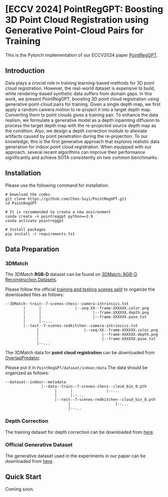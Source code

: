 # [ECCV 2024] PointRegGPT: Boosting 3D Point Cloud Registration using Generative Point-Cloud Pairs for Training
This is the Pytorch implementation of our ECCV2024 paper [PointRegGPT](https://arxiv.org/abs/2407.14054).

## Introduction
Data plays a crucial role in training learning-based methods for 3D point cloud registration.
However, the real-world dataset is expensive to build, while rendering-based synthetic data suffers from domain gaps.
In this work, we present PointRegGPT, boosting 3D point cloud registration using generative point-cloud pairs for training.
Given a single depth map, we first apply a random camera motion to re-project it into a target depth map. Converting them to point clouds gives a training pair.
To enhance the data realism, we formulate a generative model as a depth inpainting diffusion to process the target depth map with the re-projected source depth map as the condition.
Also, we design a depth correction module to alleviate artifacts caused by point penetration during the re-projection.
To our knowledge, this is the first generative approach that explores realistic data generation for indoor point cloud registration.
When equipped with our approach, several recent algorithms can improve their performance significantly and achieve SOTA consistently on two common benchmarks.

## Installation
Please use the following command for installation.  
```
# Download the codes
git clone https://github.com/Chen-Suyi/PointRegGPT.git
cd PointRegGPT

# It is recommended to create a new environment
conda create -n pointreggpt python==3.9
conda activate pointreggpt

# Install packages
pip install -r requirements.txt
```

## Data Preparation
### 3DMatch
The 3DMatch **RGB-D** dataset can be found on [3DMatch: RGB-D Reconstruction Datasets](https://3dmatch.cs.princeton.edu/).

Please follow the official [training and testing scenes split](http://vision.princeton.edu/projects/2016/3DMatch/downloads/rgbd-datasets/split.txt) to organize the downloaded files as follows:
```
--3DMatch--train--7-scenes-chess--camera-intrinsics.txt
        |      |               |--seq-XX--frame-XXXXXX.color.png
        |      |                       |--frame-XXXXXX.depth.png
        |      |                       |--frame-XXXXXX.pose.txt
        |      |--...
        |--test--7-scenes-redkitchen--camera-intrinsics.txt
              |                    |--seq-XX--frame-XXXXXX.color.png
              |                            |--frame-XXXXXX.depth.png
              |                            |--frame-XXXXXX.pose.txt
              |--... 
```

The 3DMatch data for **point cloud registration** can be downloaded from [OverlapPredator](https://github.com/prs-eth/OverlapPredator).

Please put it in `PointRegGPT/dataset/indoor/data`
The data should be organized as follows:
```
--dataset--indoor--metadata
                |--data--train--7-scenes-chess--cloud_bin_0.pth
                      |      |               |--...
                      |      |--...
                      |--test--7-scenes-redkitchen--cloud_bin_0.pth
                            |                    |--...
                            |--...
```

### Depth Correction
The training dataset for depth correction can be downloaded from [here](https://1drv.ms/u/s!AihXv3T-Ry0HgUu7MHDvPJlNBCTT?e=wgYXgz).

### Official Generative Dataset
The generative dataset used in the experiments in our paper can be downloaded from [here](https://1drv.ms/f/s!AihXv3T-Ry0HgUx04nb-Ku-TozY8?e=kQLHaR).

## Quick Start
Coming soon.
